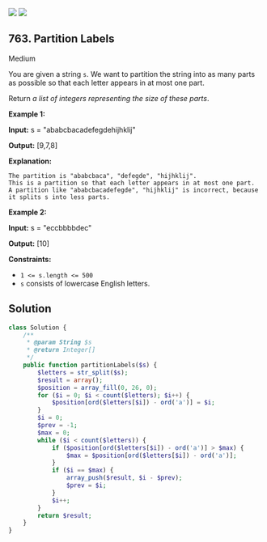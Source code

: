 [![](https://img.shields.io/github/stars/LeetCode-in-Php/LeetCode-in-Php?label=Stars&style=flat-square)](https://github.com/LeetCode-in-Php/LeetCode-in-Php)
[![](https://img.shields.io/github/forks/LeetCode-in-Php/LeetCode-in-Php?label=Fork%20me%20on%20GitHub%20&style=flat-square)](https://github.com/LeetCode-in-Php/LeetCode-in-Php/fork)

## 763\. Partition Labels

Medium

You are given a string `s`. We want to partition the string into as many parts as possible so that each letter appears in at most one part.

Return _a list of integers representing the size of these parts_.

**Example 1:**

**Input:** s = "ababcbacadefegdehijhklij"

**Output:** [9,7,8]

**Explanation:**

    The partition is "ababcbaca", "defegde", "hijhklij".
    This is a partition so that each letter appears in at most one part.
    A partition like "ababcbacadefegde", "hijhklij" is incorrect, because it splits s into less parts. 

**Example 2:**

**Input:** s = "eccbbbbdec"

**Output:** [10] 

**Constraints:**

*   `1 <= s.length <= 500`
*   `s` consists of lowercase English letters.

## Solution

```php
class Solution {
    /**
     * @param String $s
     * @return Integer[]
     */
    public function partitionLabels($s) {
        $letters = str_split($s);
        $result = array();
        $position = array_fill(0, 26, 0);
        for ($i = 0; $i < count($letters); $i++) {
            $position[ord($letters[$i]) - ord('a')] = $i;
        }
        $i = 0;
        $prev = -1;
        $max = 0;
        while ($i < count($letters)) {
            if ($position[ord($letters[$i]) - ord('a')] > $max) {
                $max = $position[ord($letters[$i]) - ord('a')];
            }
            if ($i == $max) {
                array_push($result, $i - $prev);
                $prev = $i;
            }
            $i++;
        }
        return $result;
    }
}
```